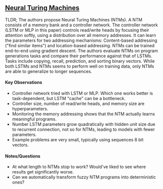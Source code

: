 ## [Neural Turing Machines](http://arxiv.org/abs/1410.5401)

TLDR; The authors propose Neural Turing Machines (NTMs). A NTM consists of a memory bank and a controller network. The controller network (LSTM or MLP in this paper) controls read/write heads by focusing their attention softly, using a distribution over all memory addresses. It can learn the parameters for two addressing mechanisms: Content-based addressing ("find similar items") and location-based addressing. NTMs can be trained end-to-end using gradient descent. The authors evaluate NTMs on program generations tasks and compare their performance against that of LSTMs. Tasks include copying, recall, prediction, and sorting binary vectors. While both LSTMs and NTMs seems to perform well on training data, only NTMs are able to generalize to longer sequences.


#### Key Observations

- Controller network tried with LSTM or MLP. Which one works better is task-dependent, but LSTM "cache" can be a bottleneck.
- Controller size, number  of read/write heads, and memory size are hyperparameters. 
- Monitoring the memory addressing shows that the NTM actually learns meaningful programs.
- Number LSTM parameters grow quadratically with hidden unit size due to recurrent connection, not so for NTMs, leading to models with fewer parameters.
- Example problems are very small, typically using sequences 8 bit vectors.


#### Notes/Questions

- At what length to NTMs stop to work? Would've liked to see where results get significantly worse.
- Can we automatically transform fuzzy NTM programs into deterministic ones?
